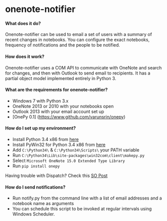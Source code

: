 onenote-notifier
================

#### What does it do?

Onenote-notifier can be used to email a set of users with a summary of recent changes in notebooks. You can configure 
the exact notebooks, frequency of notifications and the people to be notified. 

#### How does it work? 

Onenote-notifier uses a COM API to communicate with OneNote and search for changes, and then with Outlook to send email 
to recipients. It has a partial object model implemented entirely in Python 3.


#### What are the requirements for onenote-notifier?

* Windows 7 with Python 3.x
* OneNote 2013 or 2010 with your notebooks open
* Outlook 2013 with your email account set up
* [OnePy 0.1] (https://www.github.com/varunsrin/onepy)


#### How do I set up my environment?

* Install Python 3.4 x86 from [here](https://www.python.org/download/releases/3.4.0/) 
* Install PyWin32 for Python 3.4 x86 from [here](http://sourceforge.net/projects/pywin32/files/pywin32/) 
* Add `C:\Python34\` & `C:\Python34\Scripts\` your PATH variable
* Run `C:\Python34\Lib\site-packages\win32com\client\makepy.py`
* Select `Microsoft OneNote 15.0 Extended Type Library`
* Run `pip install onepy`


Having trouble with Dispatch? Check this [SO Post](http://stackoverflow.com/questions/16287432/python-pywin-onenote-com-onenote-application-15-cannot-automate-the-makepy-p)


#### How do I send notifications?

* Run notify.py from the command line with a list of email addresses and a notebook name as arguments
* You can schedule this script to be invoked at regular intervals using Windows Scheduler. 